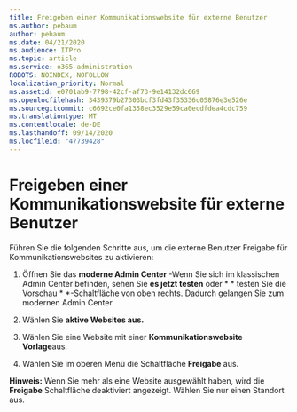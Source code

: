 ```yaml
---
title: Freigeben einer Kommunikationswebsite für externe Benutzer
ms.author: pebaum
author: pebaum
ms.date: 04/21/2020
ms.audience: ITPro
ms.topic: article
ms.service: o365-administration
ROBOTS: NOINDEX, NOFOLLOW
localization_priority: Normal
ms.assetid: e0701ab9-7798-42cf-af73-9e14132dc669
ms.openlocfilehash: 3439379b27303bcf3fd43f35336c05876e3e526e
ms.sourcegitcommit: c6692ce0fa1358ec3529e59ca0ecdfdea4cdc759
ms.translationtype: MT
ms.contentlocale: de-DE
ms.lasthandoff: 09/14/2020
ms.locfileid: "47739428"
---
```

# <a name="share-a-communication-site-with-external-users"></a>Freigeben einer Kommunikationswebsite für externe Benutzer

Führen Sie die folgenden Schritte aus, um die externe Benutzer Freigabe für Kommunikationswebsites zu aktivieren: 
  
1. Öffnen Sie das **moderne Admin Center** -Wenn Sie sich im klassischen Admin Center befinden, sehen Sie **es jetzt testen** oder * * testen Sie die Vorschau * *-Schaltfläche von oben rechts. Dadurch gelangen Sie zum modernen Admin Center. 
  
2. Wählen Sie **aktive Websites aus.**
  
3. Wählen Sie eine Website mit einer **Kommunikationswebsite Vorlage**aus. 
  
4. Wählen Sie im oberen Menü die Schaltfläche **Freigabe** aus. 
  
 **Hinweis:** Wenn Sie mehr als eine Website ausgewählt haben, wird die **Freigabe** Schaltfläche deaktiviert angezeigt. Wählen Sie nur einen Standort aus. 
  

